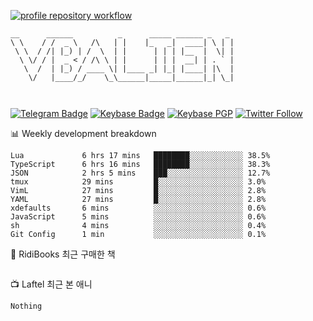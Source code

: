 [![profile repository workflow](https://github.com/vbalien/vbalien/actions/workflows/push.yml/badge.svg)](https://github.com/vbalien/vbalien/actions/workflows/push.yml)
```
__      ______          _      _____ ______ _   _ 
\ \    / /  _ \   /\   | |    |_   _|  ____| \ | |
 \ \  / /| |_) | /  \  | |      | | | |__  |  \| |
  \ \/ / |  _ < / /\ \ | |      | | |  __| | . ` |
   \  /  | |_) / ____ \| |____ _| |_| |____| |\  |
    \/   |____/_/    \_\______|_____|______|_| \_|
                                                  
                                                  
```
[![Telegram Badge](https://img.shields.io/badge/-Telegram-2CA5E0?logo=telegram)](https://t.me/vbalien)
[![Keybase Badge](https://img.shields.io/badge/-Keybase-33A0FF?logo=keybase&logoColor=white)](https://keybase.io/vbalien)
[![Keybase PGP](https://img.shields.io/keybase/pgp/vbalien)](http://sks.pod02.fleetstreetops.com/pks/lookup?search=0xE98CF73DE1E36F7D1B8A383AFD987F8DBE513071&fingerprint=on&op=index)
[![Twitter Follow](https://img.shields.io/twitter/follow/_elnyan)](https://twitter.com/_elnyan)

📊 Weekly development breakdown
```
Lua             6 hrs 17 mins   ████████░░░░░░░░░░░░ 38.5%
TypeScript      6 hrs 16 mins   ████████░░░░░░░░░░░░ 38.3%
JSON            2 hrs 5 mins    ███░░░░░░░░░░░░░░░░░ 12.7%
tmux            29 mins         █░░░░░░░░░░░░░░░░░░░ 3.0%
VimL            27 mins         █░░░░░░░░░░░░░░░░░░░ 2.8%
YAML            27 mins         █░░░░░░░░░░░░░░░░░░░ 2.8%
xdefaults       6 mins          ░░░░░░░░░░░░░░░░░░░░ 0.6%
JavaScript      5 mins          ░░░░░░░░░░░░░░░░░░░░ 0.6%
sh              4 mins          ░░░░░░░░░░░░░░░░░░░░ 0.4%
Git Config      1 min           ░░░░░░░░░░░░░░░░░░░░ 0.1%
```
📖 RidiBooks 최근 구매한 책
```
```
📺 Laftel 최근 본 애니
```
Nothing
```
